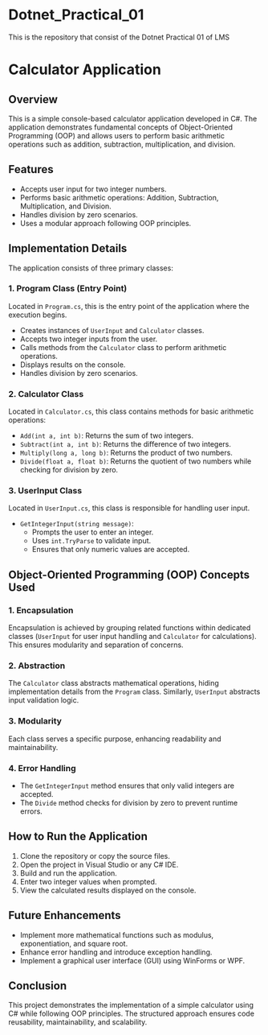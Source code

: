 # Dotnet_Practical_01
This is the repository that consist of the Dotnet Practical 01 of LMS

# Calculator Application

## Overview
This is a simple console-based calculator application developed in C#. The application demonstrates fundamental concepts of Object-Oriented Programming (OOP) and allows users to perform basic arithmetic operations such as addition, subtraction, multiplication, and division.

## Features
- Accepts user input for two integer numbers.
- Performs basic arithmetic operations: Addition, Subtraction, Multiplication, and Division.
- Handles division by zero scenarios.
- Uses a modular approach following OOP principles.

## Implementation Details
The application consists of three primary classes:

### 1. **Program Class (Entry Point)**
Located in `Program.cs`, this is the entry point of the application where the execution begins.

- Creates instances of `UserInput` and `Calculator` classes.
- Accepts two integer inputs from the user.
- Calls methods from the `Calculator` class to perform arithmetic operations.
- Displays results on the console.
- Handles division by zero scenarios.

### 2. **Calculator Class**
Located in `Calculator.cs`, this class contains methods for basic arithmetic operations:

- `Add(int a, int b)`: Returns the sum of two integers.
- `Subtract(int a, int b)`: Returns the difference of two integers.
- `Multiply(long a, long b)`: Returns the product of two numbers.
- `Divide(float a, float b)`: Returns the quotient of two numbers while checking for division by zero.

### 3. **UserInput Class**
Located in `UserInput.cs`, this class is responsible for handling user input.

- `GetIntegerInput(string message)`:  
  - Prompts the user to enter an integer.  
  - Uses `int.TryParse` to validate input.  
  - Ensures that only numeric values are accepted.  

## Object-Oriented Programming (OOP) Concepts Used
### 1. **Encapsulation**
Encapsulation is achieved by grouping related functions within dedicated classes (`UserInput` for user input handling and `Calculator` for calculations). This ensures modularity and separation of concerns.

### 2. **Abstraction**
The `Calculator` class abstracts mathematical operations, hiding implementation details from the `Program` class. Similarly, `UserInput` abstracts input validation logic.

### 3. **Modularity**
Each class serves a specific purpose, enhancing readability and maintainability.  

### 4. **Error Handling**
- The `GetIntegerInput` method ensures that only valid integers are accepted.
- The `Divide` method checks for division by zero to prevent runtime errors.

## How to Run the Application
1. Clone the repository or copy the source files.
2. Open the project in Visual Studio or any C# IDE.
3. Build and run the application.
4. Enter two integer values when prompted.
5. View the calculated results displayed on the console.

## Future Enhancements
- Implement more mathematical functions such as modulus, exponentiation, and square root.
- Enhance error handling and introduce exception handling.
- Implement a graphical user interface (GUI) using WinForms or WPF.

## Conclusion
This project demonstrates the implementation of a simple calculator using C# while following OOP principles. The structured approach ensures code reusability, maintainability, and scalability.

